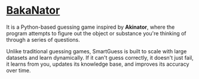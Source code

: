# <u>BakaNator</u>
It is a Python-based guessing game inspired by **Akinator**, where the program attempts to figure out the object or substance you're thinking of through a series of questions.

Unlike traditional guessing games, SmartGuess is built to scale with large datasets and learn dynamically. If it can't guess correctly, it doesn't just fail, it learns from you, updates its knowledge base, and improves its accuracy over time.
